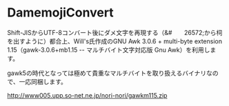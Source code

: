 # DamemojiConvert
Shift-JISからUTF-8コンバート後にダメ文字を再現する（&#　　26572;から柌を出すように）都合上、Will's氏作成のGNU Awk 3.0.6 + multi-byte extension 1.15（gawk-3.0.6+mb1.15 -- マルチバイト文字対応版 Gnu Awk）を利用します。

gawk5の時代となっては極めて貴重なマルチバイトを取り扱えるバイナリなので、一応同梱します。

http://www005.upp.so-net.ne.jp/nori-nori/gawkm115.zip

